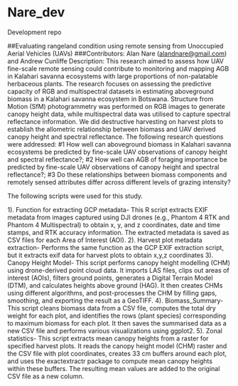 # Nare_dev
Development repo

##Evaluating rangeland condition using remote sensing from Unoccupied Aerial Vehicles (UAVs) 
###Contributors: Alan Nare (alandnare@gmail.com) and Andrew Cunliffe
Description: This research aimed to assess how UAV fine-scale remote sensing could contribute to monitoring and mapping AGB in Kalahari savanna ecosystems with large proportions of non-palatable herbaceous plants. The research focuses on assessing the predictive capacity of RGB and multispectral datasets in estimating aboveground biomass in a Kalahari savanna ecosystem in Botswana. Structure from Motion (SfM) photogrammetry was performed on RGB images to generate canopy height data, while multispectral data was utilised to capture spectral reflectance information. We did destructive harvesting on harvest plots to establish the allometric relationship between biomass and UAV derived canopy height and spectral reflectance. The following research questions were addressed: 
#1 How well can aboveground biomass in Kalahari savanna ecosystems be predicted by fine-scale UAV observations of canopy height and spectral reflectance?; 
#2 How well can AGB of foraging importance be predicted by fine-scale UAV observations of canopy height and spectral reflectance?; 
#3 Do these relationships between biomass components and remotely sensed attributes differ across different levels of grazing intensity?

The following scripts were used for this study.

1). Function for extracting GCP metadata- This R script extracts EXIF metadata from images captured using DJI drones (e.g., Phantom 4 RTK and Phantom 4 Multispectral) to obtain x, y, and z coordinates, date and time stamps, and RTK accuracy information. The extracted metadata is saved as CSV files for each Area of Interest (AOI).
2). Harvest plot metadata extraction- Performs the same function as the GCP EXIF extraction script, but it extracts exif data for harvest plots to obtain x,y,z coordinates
3). Canopy Height Model- This script performs canopy height modelling (CHM) using drone-derived point cloud data. It imports LAS files, clips out areas of interest (AOIs), filters ground points, generates a Digital Terrain Model (DTM), and calculates heights above ground (HAG). It then creates CHMs using different algorithms,  and post-processes the CHM by filling gaps, smoothing, and exporting the result as a GeoTIFF.
4). Biomass_Summary- This script cleans biomass data from a CSV file, computes the total dry weight for each plot, and identifies the rows (plant species) corresponding to maximum biomass for each plot. It then saves the summarised data as a new CSV file and performs various visualizations using ggplot2.
5). Zonal statistics- This script extracts mean canopy heights from a raster for specified harvest plots. It reads the canopy height model (CHM) raster and the CSV file with plot coordinates, creates 33 cm buffers around each plot, and uses the exactextractr package to compute mean canopy heights within these buffers. The resulting mean values are added to the original CSV file as a new column.
